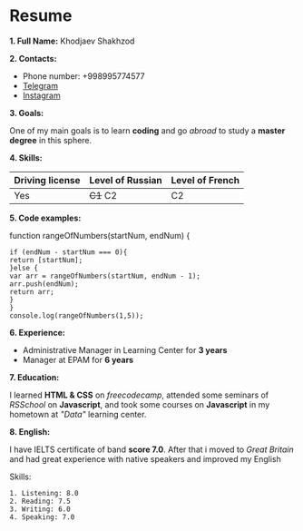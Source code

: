 # Resume

**1. Full Name:** Khodjaev Shakhzod

**2. Contacts:**

- Phone number: +998995774577
- [Telegram](http://t.me/ShaXx_WP)
- [Instagram](http://instagram.com/ShaXx_kh)

**3. Goals:**

One of my main goals is to learn **coding** and go _abroad_ to study a **master degree** in this sphere.

**4. Skills:**

| Driving license | Level of Russian | Level of French |
| --------------- | ---------------- | --------------- |
| Yes             | ~~C1~~ C2        | С2              |

**5. Code examples:**

function rangeOfNumbers(startNum, endNum) {

    if (endNum - startNum === 0){
    return [startNum];
    }else {
    var arr = rangeOfNumbers(startNum, endNum - 1);
    arr.push(endNum);
    return arr;
    }
    }
    console.log(rangeOfNumbers(1,5));

**6. Experience:**

- Administrative Manager in Learning Center for **3 years**
- Manager at EPAM for **6 years**

**7. Education:**

I learned **HTML & CSS** on _freecodecamp_, attended some seminars of _RSSchool_ on **Javascript**, and took some courses on **Javascript** in my hometown at _"Data"_ learning center.

**8. English:**

I have IELTS certificate of band **score 7.0**. After that i moved to _Great Britain_ and had great experience with native speakers and improved my English

Skills:

    1. Listening: 8.0
    2. Reading: 7.5
    3. Writing: 6.0
    4. Speaking: 7.0
